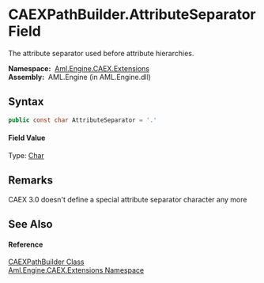 CAEXPathBuilder.AttributeSeparator Field
========================================
The attribute separator used before attribute hierarchies.

  **Namespace:**  [Aml.Engine.CAEX.Extensions][1]  
  **Assembly:**  AML.Engine (in AML.Engine.dll)

Syntax
------

```csharp
public const char AttributeSeparator = '.'
```

#### Field Value
Type: [Char][2]

Remarks
-------
 CAEX 3.0 doesn't define a special attribute separator character any more 

See Also
--------

#### Reference
[CAEXPathBuilder Class][3]  
[Aml.Engine.CAEX.Extensions Namespace][1]  

[1]: ../README.md
[2]: https://docs.microsoft.com/dotnet/api/system.char
[3]: README.md
[4]: https://www.automationml.org
[5]: ../../icons/logoShade.png